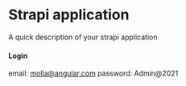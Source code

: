 # Strapi application

A quick description of your strapi application
#### Login
email: molla@angular.com
password: Admin@2021
